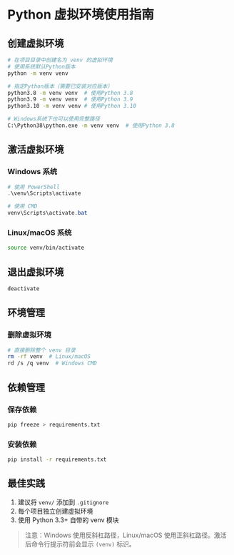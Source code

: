 # Python 虚拟环境使用指南

## 创建虚拟环境

```bash
# 在项目目录中创建名为 venv 的虚拟环境
# 使用系统默认Python版本
python -m venv venv

# 指定Python版本（需要已安装对应版本）
python3.8 -m venv venv  # 使用Python 3.8
python3.9 -m venv venv  # 使用Python 3.9
python3.10 -m venv venv # 使用Python 3.10

# Windows系统下也可以使用完整路径
C:\Python38\python.exe -m venv venv  # 使用Python 3.8
```

## 激活虚拟环境

### Windows 系统
```powershell
# 使用 PowerShell
.\venv\Scripts\activate

# 使用 CMD
venv\Scripts\activate.bat
```

### Linux/macOS 系统
```bash
source venv/bin/activate
```

## 退出虚拟环境
```bash
deactivate
```

## 环境管理

### 删除虚拟环境
```bash
# 直接删除整个 venv 目录
rm -rf venv  # Linux/macOS
rd /s /q venv  # Windows CMD
```

## 依赖管理

### 保存依赖
```bash
pip freeze > requirements.txt
```

### 安装依赖
```bash
pip install -r requirements.txt
```

## 最佳实践
1. 建议将 `venv/` 添加到 `.gitignore`
2. 每个项目独立创建虚拟环境
3. 使用 Python 3.3+ 自带的 venv 模块

> 注意：Windows 使用反斜杠路径，Linux/macOS 使用正斜杠路径。激活后命令行提示符前会显示 `(venv)` 标识。